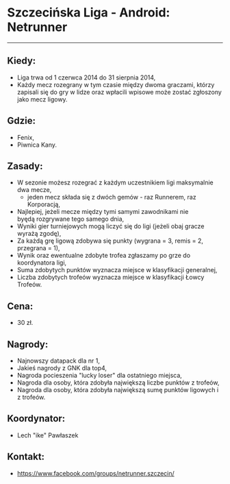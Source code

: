 # Szczecińska Liga - Android: Netrunner
-------------------------------------
## Kiedy:
- Liga trwa od 1 czerwca 2014 do 31 sierpnia 2014,
- Każdy mecz rozegrany w tym czasie między dwoma graczami, którzy zapisali się do gry w lidze oraz wpłacili wpisowe może zostać zgłoszony jako mecz ligowy.

## Gdzie:
- Fenix,
- Piwnica Kany.

## Zasady:
- W sezonie możesz rozegrać z każdym uczestnikiem ligi maksymalnie dwa mecze,
  + jeden mecz składa się z dwóch gemów - raz Runnerem, raz Korporacją,
- Najlepiej, jeżeli mecze między tymi samymi zawodnikami nie byędą rozgrywane tego samego dnia,
- Wyniki gier turniejowych mogą liczyć się do ligi (jeżeli obaj gracze wyrażą zgodę),
- Za każdą grę ligową zdobywa się punkty (wygrana = 3, remis = 2, przegrana = 1),
- Wynik oraz ewentualne zdobyte trofea zgłaszamy po grze do koordynatora ligi,
- Suma zdobytych punktów wyznacza miejsce w klasyfikacji generalnej,
- Liczba zdobytych trofeów wyznacza miejsce w klasyfikacji Łowcy Trofeów.

## Cena:
- 30 zł.

## Nagrody:
- Najnowszy datapack dla nr 1,
- Jakieś nagrody z GNK dla top4,
- Nagroda pocieszenia "lucky loser" dla ostatniego miejsca,
- Nagroda dla osoby, która zdobyła największą liczbe punktów z trofeów,
- Nagroda dla osoby, która zdobyła największą sumę punktów ligowych i z trofeów.

## Koordynator:
- Lech "ike" Pawłaszek

## Kontakt:
- https://www.facebook.com/groups/netrunner.szczecin/


